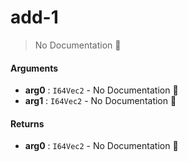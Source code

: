 # add\-1

> No Documentation 🚧

#### Arguments

- **arg0** : `I64Vec2` \- No Documentation 🚧
- **arg1** : `I64Vec2` \- No Documentation 🚧

#### Returns

- **arg0** : `I64Vec2` \- No Documentation 🚧